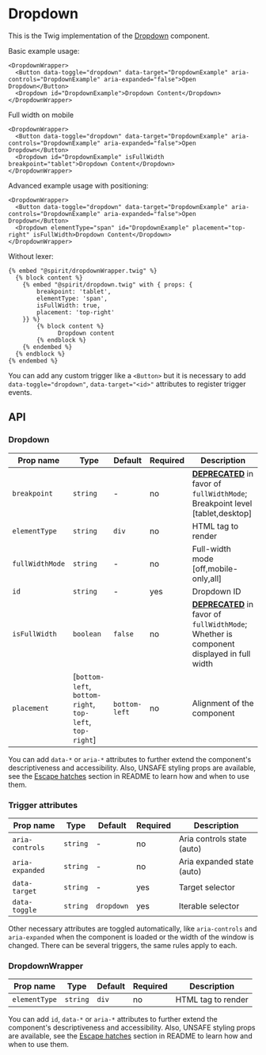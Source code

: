 # Dropdown

This is the Twig implementation of the [Dropdown] component.

Basic example usage:

```twig
<DropdownWrapper>
  <Button data-toggle="dropdown" data-target="DropdownExample" aria-controls="DropdownExample" aria-expanded="false">Open Dropdown</Button>
  <Dropdown id="DropdownExample">Dropdown Content</Dropdown>
</DropdownWrapper>
```

Full width on mobile

```twig
<DropdownWrapper>
  <Button data-toggle="dropdown" data-target="DropdownExample" aria-controls="DropdownExample" aria-expanded="false">Open Dropdown</Button>
  <Dropdown id="DropdownExample" isFullWidth breakpoint="tablet">Dropdown Content</Dropdown>
</DropdownWrapper>
```

Advanced example usage with positioning:

```twig
<DropdownWrapper>
  <Button data-toggle="dropdown" data-target="DropdownExample" aria-controls="DropdownExample" aria-expanded="false">Open Dropdown</Button>
  <Dropdown elementType="span" id="DropdownExample" placement="top-right" isFullWidth>Dropdown Content</Dropdown>
</DropdownWrapper>
```

Without lexer:

```twig
{% embed "@spirit/dropdownWrapper.twig" %}
  {% block content %}
    {% embed "@spirit/dropdown.twig" with { props: {
        breakpoint: 'tablet',
        elementType: 'span',
        isFullWidth: true,
        placement: 'top-right'
    }} %}
        {% block content %}
              Dropdown content
        {% endblock %}
    {% endembed %}
  {% endblock %}
{% endembed %}
```

You can add any custom trigger like a `<Button>` but it is necessary to add `data-toggle="dropdown"`, `data-target="<id>"`
attributes to register trigger events.

## API

### Dropdown

| Prop name       | Type                                                     | Default       | Required | Description                                                                                            |
| --------------- | -------------------------------------------------------- | ------------- | -------- | ------------------------------------------------------------------------------------------------------ |
| `breakpoint`    | `string`                                                 | -             | no       | [**DEPRECATED**][deprecated] in favor of `fullWidthMode`; Breakpoint level [tablet,desktop]            |
| `elementType`   | `string`                                                 | `div`         | no       | HTML tag to render                                                                                     |
| `fullWidthMode` | `string`                                                 | -             | no       | Full-width mode [off,mobile-only,all]                                                                  |
| `id`            | `string`                                                 | -             | yes      | Dropdown ID                                                                                            |
| `isFullWidth`   | `boolean`                                                | `false`       | no       | [**DEPRECATED**][deprecated] in favor of `fullWidthMode`; Whether is component displayed in full width |
| `placement`     | [`bottom-left`, `bottom-right`, `top-left`, `top-right`] | `bottom-left` | no       | Alignment of the component                                                                             |

You can add `data-*` or `aria-*` attributes to further extend the component's
descriptiveness and accessibility. Also, UNSAFE styling props are available,
see the [Escape hatches][escape-hatches] section in README to learn how and when to use them.

### Trigger attributes

| Prop name       | Type     | Default    | Required | Description                |
| --------------- | -------- | ---------- | -------- | -------------------------- |
| `aria-controls` | `string` | -          | no       | Aria controls state (auto) |
| `aria-expanded` | `string` | -          | no       | Aria expanded state (auto) |
| `data-target`   | `string` | -          | yes      | Target selector            |
| `data-toggle`   | `string` | `dropdown` | yes      | Iterable selector          |

Other necessary attributes are toggled automatically, like `aria-controls` and `aria-expanded` when the component is loaded
or the width of the window is changed. There can be several triggers, the same rules apply to each.

### DropdownWrapper

| Prop name     | Type     | Default | Required | Description        |
| ------------- | -------- | ------- | -------- | ------------------ |
| `elementType` | `string` | `div`   | no       | HTML tag to render |

You can add `id`, `data-*` or `aria-*` attributes to further extend the component's
descriptiveness and accessibility. Also, UNSAFE styling props are available,
see the [Escape hatches][escape-hatches] section in README to learn how and when to use them.

[dropdown]: https://github.com/lmc-eu/spirit-design-system/tree/main/packages/web/src/scss/components/Dropdown
[deprecated]: https://github.com/lmc-eu/spirit-design-system/tree/main/packages/web-twig/README.md#deprecations
[escape-hatches]: https://github.com/lmc-eu/spirit-design-system/tree/main/packages/web-twig/README.md#escape-hatches
